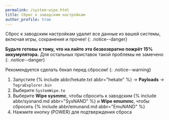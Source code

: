 ```yaml
---
permalink: /system-wipe.html
title: Сброс к заводским настройкам
author_profile: true
---
```


Сброс к заводским настройкам удалит все данные из вашей системы, включая игры, сохранения и прочее!
{: .notice--danger}

**Будьте готовы к тому, что на лайте это безвозвратно пожрёт 15% аккумулятора.** Для остальных приставок такой проблемы не замечено
{: .notice--danger}

Рекомендуется сделать бекап перед сбросом!
{: .notice--warning}

1. Запустите {% include abbr/hekate.txt abbr="hekate" %} -> **Payloads** -> `TegraExplorer.bin`
1. Выберите `SystemWipe.te`
1. Выберите **Wipe sysmmc**, чтобы сбросить к заводским {% include abbr/sysnand.md abbr="SysNAND" %} и **Wipe emummc**, чтобы сбросить {% include abbr/emunand.md abbr="EmuNAND" %}
1. Нажмите кнопку (POWER) для подтверждения сброса 
